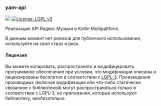 ### yam-api

![](https://kotl.in/badges/experimental.svg)
[![License: LGPL v3](https://img.shields.io/badge/License-LGPL_v3-blue.svg)](https://www.gnu.org/licenses/lgpl-3.0)

Реализация API Яндекс Музыки в Kotlin Multipaltform.

В данным момент нет релизов для публичного использования, используйте на свой страх и риск.

#### Лицензия

Вы можете копировать, распространять и модифицировать программное обеспечение при условии, что модификации описаны и
лицензированы бесплатно в соответствии с [LGPL-3](https://www.gnu.org/licenses/lgpl-3.0.html). Произведения
производных (включая модификации или что-либо статически связанное с библиотекой) могут распространяться только в
соответствии с LGPL-3, но приложения, которые используют библиотеку, необязательно.
